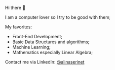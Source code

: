 Hi there 👋

I am a computer lover so I try to be good with them;

My favorites: 
+ Front-End Development;
+ Basic Data Structures and algorithms;
+ Machine Learning;
+ Mathematics especially Linear Algebra;

Contact me via LinkedIn: 	[@alinaserinet](https://www.linkedin.com/in/alinaserinet)
